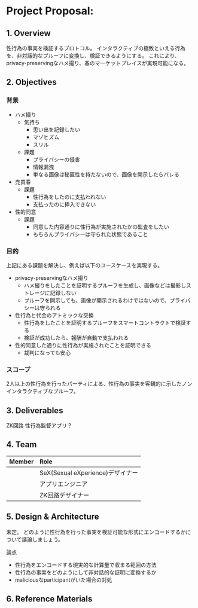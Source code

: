 # Project Proposal: <!-- プロジェクト名を記載 -->

## 1. Overview <!-- プロジェクトの概要を数行で記載 -->


性行為の事実を検証するプロトコル。
インタラクティブの極致といえる行為を、非対話的なプルーフに変換し、検証できるようにする。
これにより、privacy-preservingなハメ撮り、春のマーケットプレイスが実現可能になる。

## 2. Objectives <!-- プロジェクトの背景・目的・スコープ等を記載 -->

### 背景

- ハメ撮り
  - 気持ち
    - 思い出を記録したい
    - マゾヒズム
    - スリル
  - 課題
    - プライバシーの侵害
    - 情報漏洩
    - 単なる画像は秘匿性を持たないので、画像を開示したらバレる
- 売買春
  - 課題
    - 性行為をしたのに支払われない
    - 支払ったのに挿入できない
- 性的同意
  - 課題
    - 同意した内容通りに性行為が実施されたかの監査をしたい
    - もちろんプライバシーは守られた状態であること

### 目的

上記にある課題を解決し、例えば以下のユースケースを実現する。

- privacy-preservingなハメ撮り
  - ハメ撮りをしたことを証明するプルーフを生成し、画像などは撮影しストレージに記録しない
  - プルーフを開示しても、画像が開示されるわけではないので、プライバシーは守られる
- 性行為と代金のアトミックな交換
  - 性行為をしたことを証明するプルーフをスマートコントラクトで検証する
  - 検証が成功したら、報酬が自動で支払われる
- 性的同意した通りに性行為が実施されたことを証明できる
  - 裁判になっても安心

### スコープ

2人以上の性行為を行ったパーティによる、性行為の事実を客観的に示したノンインタラクティブなプルーフ。

## 3. Deliverables <!-- プロジェクトにおける成果物の想定を記載 -->

ZK回路
性行為監督アプリ？

## 4. Team <!-- プロジェクトメンバーとそれぞれの役割(e.g.,どの部分を担当するか)を記載 -->

| Member | Role |
|-------:|:-----|
|        |  SeX(Sexual eXperience)デザイナー    |
| | アプリエンジニア |
| | ZK回路デザイナー |

## 5. Design & Architecture <!-- 全体設計や細部のアーキテクチャーを具体的に記載(成果物が実装の場合のみ) -->

未定。
どのように性行為を行った事実を検証可能な形式にエンコードするかについて議論しましょう。

論点
- 性行為をエンコードする現実的な計算量で収まる範囲の方法
- 性行為の事実をどのようにして非対話的な証明に変換するか
- maliciousなparticipantがいた場合の対処

## 6. Reference Materials <!-- 参考にした資料・リンク等を記載 -->

